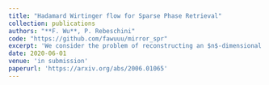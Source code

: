 ```yaml
---
title: "Hadamard Wirtinger flow for Sparse Phase Retrieval"
collection: publications
authors: "**F. Wu**, P. Rebeschini"
code: "https://github.com/fawuuu/mirror_spr"
excerpt: 'We consider the problem of reconstructing an $n$-dimensional $k$-sparse signal from a set of magnitude-only measurements. Formulating the problem as an unregularized empirical risk minimization task, we study the sample complexity performance of gradient descent with Hadamard parametrization, which we call Hadamard Wirtinger flow (HWF). Provided knowledge of the signal sparsity $k$, we prove that a single step of HWF is able to recover the support from $k /x^{*2}_{max}$ samples (modulo logarithmic terms), where $x^*_{max}$ is the largest component of the signal in magnitude. This support recovery procedure can be used to initialize existing reconstruction methods and yields algorithms with total runtime proportional to the cost of reading the data and improved sample complexity, which is linear in $k$ when the signal contains at least one large component. We numerically investigate the performance of HWF at convergence and show that, while not requiring any explicit form of regularization nor knowledge of $k$, HWF adapts to the signal sparsity and reconstructs sparse signals with fewer measurements than existing gradient based methods.'
date: 2020-06-01
venue: 'in submission'
paperurl: 'https://arxiv.org/abs/2006.01065'
---
```

